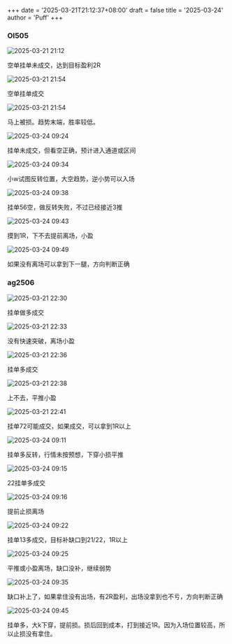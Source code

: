 +++
date = '2025-03-21T21:12:37+08:00'
draft = false
title = '2025-03-24'
author = 'Puff'
+++

### OI505

![2025-03-21 21:12](/images/2025-03-21-21-12-54.png)

空单挂单未成交，达到目标盈利2R

![2025-03-21 21:54](/images/2025-03-21-21-54-12.png)

空单挂单成交

![2025-03-21 21:54](/images/2025-03-21-21-54-43.png)

马上被损。趋势末端，胜率较低。

![2025-03-24 09:24](/images/2025-03-24-09-24-23.png)

挂单未成交，但看空正确，预计进入通道或区间

![2025-03-24 09:34](/images/2025-03-24-09-34-11.png)

小w试图反转位置，大空趋势，逆小势可以入场

![2025-03-24 09:38](/images/2025-03-24-09-38-52.png)

挂单56空，做反转失败，不过已经接近3推

![2025-03-24 09:43](/images/2025-03-24-09-43-22.png)

摸到1R，下不去提前离场，小盈

![2025-03-24 09:49](/images/2025-03-24-09-49-18.png)

如果没有离场可以拿到下一腿，方向判断正确

### ag2506

![2025-03-21 22:30](/images/2025-03-21-22-30-25.png)

挂单做多成交

![2025-03-21 22:33](/images/2025-03-21-22-33-29.png)

没有快速突破，离场小盈

![2025-03-21 22:36](/images/2025-03-21-22-36-14.png)

挂单多成交

![2025-03-21 22:38](/images/2025-03-21-22-38-41.png)

上不去，平推小盈

![2025-03-21 22:41](/images/2025-03-21-22-41-28.png)

挂单72可能成交，如果成交，可以拿到1R以上

![2025-03-24 09:11](/images/2025-03-24-09-11-39.png)

挂单多反转，行情未按预想，下穿小损平推

![2025-03-24 09:15](/images/2025-03-24-09-15-04.png)

22挂单多成交

![2025-03-24 09:16](/images/2025-03-24-09-16-06.png)

提前止损离场

![2025-03-24 09:22](/images/2025-03-24-09-22-28.png)

挂单13多成交，目标补缺口到21/22，1R以上

![2025-03-24 09:25](/images/2025-03-24-09-25-41.png)

平推或小盈离场，缺口没补，继续弱势

![2025-03-24 09:35](/images/2025-03-24-09-35-56.png)

缺口补上了，如果拿住没有出场，有2R盈利，出场没拿到也不亏，方向判断正确

![2025-03-24 09:45](/images/2025-03-24-09-45-22.png)

挂单多，大k下穿，提前损。损后回到成本，打到接近1R。因为入场位置较高，所以止损没有拿住。
